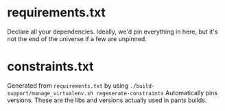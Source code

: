 # requirements.txt
Declare all your dependencies.
Ideally, we'd pin everything in here, but it's not the end of the universe if a few are unpinned.

# constraints.txt
Generated from `requirements.txt`
by using `./build-support/manage_virtualenv.sh regenerate-constraints`
Automatically pins versions.
These are the libs and versions actually used in pants builds.